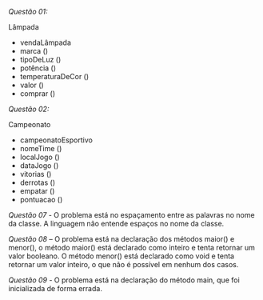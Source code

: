 *Questão 01:*

Lâmpada 
- vendaLâmpada
- marca ()
- tipoDeLuz ()
- potência ()
- temperaturaDeCor ()
- valor ()
- comprar ()

*Questão 02:*

Campeonato
- campeonatoEsportivo
- nomeTime ()
- localJogo ()
- dataJogo ()
- vitorias ()
- derrotas ()
- empatar ()
- pontuacao ()

*Questão 07* - O problema está no espaçamento entre as palavras no nome da classe. A linguagem não entende espaços no nome da classe.

*Questão 08* – O problema está na declaração dos métodos maior() e menor(), o método maior() está declarado como inteiro e tenta retornar um valor booleano. O método menor() está declarado como void e tenta retornar um valor inteiro, o que não é possível em nenhum dos casos.

*Questão 09* - O problema está na declaração do método main, que foi inicializada de forma errada.  


